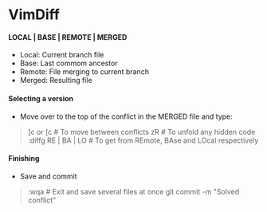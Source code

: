 # VimDiff

#### LOCAL | BASE | REMOTE | MERGED

- Local: Current branch file
- Base: Last commom ancestor
- Remote: File merging to current branch
- Merged: Resulting file

#### Selecting a version

- Move over to the top of the conflict in the MERGED file and type:

> ]c or [c              # To move between conflicts
> zR                    # To unfold any hidden code
> :diffg RE | BA | LO   # To get from REmote, BAse and LOcal respectively

#### Finishing

- Save and commit

> :wqa                  # Exit and save several files at once
> git commit -m "Solved conflict"
